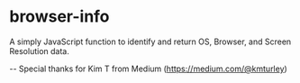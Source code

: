 # browser-info
A simply JavaScript function to identify and return OS, Browser, and Screen Resolution data.

-- Special thanks for Kim T from Medium (https://medium.com/@kmturley) 
